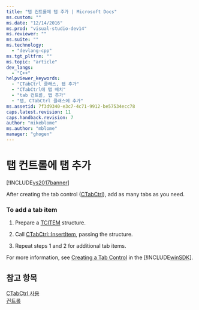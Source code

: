 ```yaml
---
title: "탭 컨트롤에 탭 추가 | Microsoft Docs"
ms.custom: ""
ms.date: "12/14/2016"
ms.prod: "visual-studio-dev14"
ms.reviewer: ""
ms.suite: ""
ms.technology: 
  - "devlang-cpp"
ms.tgt_pltfrm: ""
ms.topic: "article"
dev_langs: 
  - "C++"
helpviewer_keywords: 
  - "CTabCtrl 클래스, 탭 추가"
  - "CTabCtrl에 탭 배치"
  - "tab 컨트롤, 탭 추가"
  - "탭, CTabCtrl 클래스에 추가"
ms.assetid: 7f3d9340-e3c7-4c71-9912-be57534ecc78
caps.latest.revision: 11
caps.handback.revision: 7
author: "mikeblome"
ms.author: "mblome"
manager: "ghogen"
---
```

# 탭 컨트롤에 탭 추가
[!INCLUDE[vs2017banner](../assembler/inline/includes/vs2017banner.md)]

After creating the tab control \([CTabCtrl](../mfc/reference/ctabctrl-class.md)\), add as many tabs as you need.  
  
### To add a tab item  
  
1.  Prepare a [TCITEM](http://msdn.microsoft.com/library/windows/desktop/bb760554) structure.  
  
2.  Call [CTabCtrl::InsertItem](../Topic/CTabCtrl::InsertItem.md), passing the structure.  
  
3.  Repeat steps 1 and 2 for additional tab items.  
  
 For more information, see [Creating a Tab Control](http://msdn.microsoft.com/library/windows/desktop/bb760550) in the [!INCLUDE[winSDK](../atl/includes/winsdk_md.md)].  
  
## 참고 항목  
 [CTabCtrl 사용](../mfc/using-ctabctrl.md)   
 [컨트롤](../mfc/controls-mfc.md)